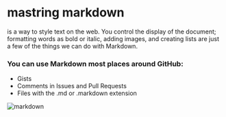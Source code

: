 # mastring markdown
is a way to style text on the web. You control the display of the document; formatting words as bold or italic,
adding images, and creating lists are just a few of the things we can do with Markdown. 

### You can use Markdown most places around GitHub:
   + Gists
   + Comments in Issues and Pull Requests
   + Files with the .md or .markdown extension
   
   ![markdown](https://upload.wikimedia.org/wikipedia/commons/thumb/4/48/Markdown-mark.svg/1200px-Markdown-mark.svg.png)

